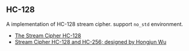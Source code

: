 HC-128
------

A implementation of HC-128 stream cipher. support `no_std` environment.

* [The Stream Cipher HC-128](http://www3.ntu.edu.sg/home/wuhj/research/hc/hc128.pdf)
* [Stream Cipher HC-128 and HC-256; designed by Hongjun Wu](http://www3.ntu.edu.sg/home/wuhj/research/hc/index.html)
